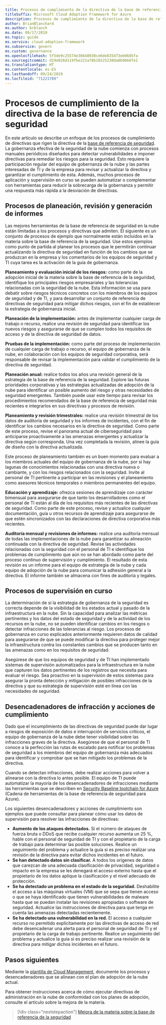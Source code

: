 ```yaml
---
title: Procesos de cumplimiento de la directiva de la base de referencia de seguridad
titleSuffix: Microsoft Cloud Adoption Framework for Azure
description: Procesos de cumplimiento de la directiva de la base de referencia de seguridad
author: BrianBlanchard
ms.author: brblanch
ms.date: 09/17/2019
ms.topic: guide
ms.service: cloud-adoption-framework
ms.subservice: govern
ms.custom: governance
ms.openlocfilehash: 5f5de9c25574e36648930ce6de835d73eb0685fa
ms.sourcegitcommit: d19e026d119fbe221a78b10225230da8b9666fe1
ms.translationtype: HT
ms.contentlocale: es-ES
ms.lasthandoff: 09/24/2019
ms.locfileid: "71221789"
---
```

# <a name="security-baseline-policy-compliance-processes"></a>Procesos de cumplimiento de la directiva de la base de referencia de seguridad

En este artículo se describe un enfoque de los procesos de cumplimiento de directivas que rigen la directiva de la [base de referencia de seguridad](./index.md). La gobernanza efectiva de la seguridad de la nube comienza con procesos manuales periódicos diseñados para detectar vulnerabilidades e imponer directivas para remediar los riesgos para la seguridad. Esto requiere la participación regular del equipo de gobernanza de la nube y las partes interesadas de TI y de la empresa para revisar y actualizar la directiva y garantizar el cumplimiento de esta. Además, muchos procesos de aplicación y supervisión en curso se pueden automatizar o complementar con herramientas para reducir la sobrecarga de la gobernanza y permitir una respuesta más rápida a la desviación de directivas.

## <a name="planning-review-and-reporting-processes"></a>Procesos de planeación, revisión y generación de informes

Las mejores herramientas de la base de referencia de seguridad en la nube están limitadas a los procesos y directivas que admiten. El siguiente es un conjunto de procesos de ejemplo que normalmente están incluidos en la materia sobre la base de referencia de la seguridad. Use estos ejemplos como punto de partida al planear los procesos que le permitirán continuar actualizando la directiva de seguridad en función de los cambios que se produzcan en la empresa y los comentarios de los equipos de seguridad y TI cuya tarea es la activación de la guía de gobernanza.

**Planeamiento y evaluación inicial de los riesgos:** como parte de la adopción inicial de la materia sobre la base de referencia de la seguridad, identifique los principales riesgos empresariales y las tolerancias relacionadas con la seguridad de la nube. Esta información se usa para debatir sobre riesgos técnicos concretos con los miembros de los equipos de seguridad y de TI, y para desarrollar un conjunto de referencia de directivas de seguridad para mitigar dichos riesgos, con el fin de establecer la estrategia de gobernanza inicial.

**Planeación de la implementación:** antes de implementar cualquier carga de trabajo o recurso, realice una revisión de seguridad para identificar los nuevos riesgos y asegurarse de que se cumplen todos los requisitos de acceso y de la directiva de seguridad de datos.

**Pruebas de la implementación:** como parte del proceso de implementación de cualquier carga de trabajo o recurso, el equipo de gobernanza de la nube, en colaboración con los equipos de seguridad corporativa, será responsable de revisar la implementación para validar el cumplimiento de la directiva de seguridad.

**Planeación anual:** realice todos los años una revisión general de la estrategia de la base de referencia de la seguridad. Explore las futuras prioridades corporativas y las estrategias actualizadas de adopción de la nube para identificar un posible aumento del riesgo y otras necesidades de seguridad emergentes. También puede usar este tiempo para revisar los procedimientos recomendados de la base de referencia de seguridad más recientes e integrarlos en sus directivas y procesos de revisión.

**Planeamiento y revisión trimestrales:** realice una revisión trimestral de los datos de auditoría de seguridad y los informes de incidentes, con el fin de identificar los cambios necesarios en la directiva de seguridad. Como parte de este proceso, revise el panorama actual de ciberseguridad para anticiparse proactivamente a las amenazas emergentes y actualizar la directiva según corresponda. Una vez completada la revisión, alinee la guía de diseño con la directiva actualizada.

Este proceso de planeamiento también es un buen momento para evaluar a los miembros actuales del equipo de gobernanza de la nube, por si hay lagunas de conocimientos relacionadas con una directiva nueva o cambiante, y con los riesgos relacionados con la seguridad. Invite al personal de TI pertinente a participar en las revisiones y el planeamiento como asesores técnicos temporales o miembros permanentes del equipo.

**Educación y aprendizaje:** ofrezca sesiones de aprendizaje con carácter bimensual para asegurarse de que tanto los desarrolladores como el personal de TI están al día de los requisitos más recientes de las directivas de seguridad. Como parte de este proceso, revise y actualice cualquier documentación, guía u otros recursos de aprendizaje para asegurarse de que estén sincronizados con las declaraciones de directiva corporativa más recientes.

**Auditoría mensual y revisiones de informes:** realice una auditoría mensual de todas las implementaciones de la nube para garantizar su alineación continuada con la directiva de seguridad. Revise las actividades relacionadas con la seguridad con el personal de TI e identifique los problemas de cumplimiento que aún no se han abordado como parte del proceso continuo de supervisión y cumplimiento. El resultado de esta revisión es un informe para el equipo de estrategia de la nube y cada equipo de adopción de la nube para comunicar la adhesión general a la directiva. El informe también se almacena con fines de auditoría y legales.

## <a name="ongoing-monitoring-processes"></a>Procesos de supervisión en curso

La determinación de si la estrategia de gobernanza de la seguridad es correcta depende de la visibilidad de los estados actual y pasado de la infraestructura en la nube. Sin la capacidad para analizar las métricas pertinentes y los datos del estado de seguridad y de la actividad de los recursos en la nube, no se pueden identificar cambios en los riesgos o detectar infracciones de las tolerancias al riesgo. Los procesos de gobernanza en curso explicados anteriormente requieren datos de calidad para asegurarse de que se puede modificar la directiva para proteger mejor la infraestructura contra los constantes cambios que se producen tanto en las amenazas como en los requisitos de seguridad.

Asegúrese de que los equipos de seguridad y de TI han implementado sistemas de supervisión automatizados para la infraestructura en la nube que capturen los datos pertinentes de los registros que necesita para evaluar el riesgo. Sea proactivo en la supervisión de estos sistemas para asegurar la pronta detección y mitigación de posibles infracciones de la directiva y que su estrategia de supervisión esté en línea con las necesidades de seguridad.

## <a name="violation-triggers-and-enforcement-actions"></a>Desencadenadores de infracción y acciones de cumplimiento

Dado que el incumplimiento de las directivas de seguridad puede dar lugar a riesgos de exposición de datos e interrupción de servicios críticos, el equipo de gobernanza de la nube debe tener visibilidad sobre las infracciones graves de la directiva. Asegúrese de que el personal de TI conoce a la perfección las rutas de escalado para notificar los problemas de seguridad a los miembros del equipo de gobernanza más adecuados para identificar y comprobar que se han mitigado los problemas de la directiva.

Cuando se detectan infracciones, debe realizar acciones para volver a alinearse con la directiva lo antes posible. El equipo de TI puede automatizar la mayoría de los desencadenadores de infracciones mediante las herramientas que se describen en [Security Baseline toolchain for Azure](./toolchain.md) (Cadena de herramientas de la base de referencia de seguridad para Azure).

Los siguientes desencadenadores y acciones de cumplimiento son ejemplos que puede consultar para planear cómo usar los datos de supervisión para resolver las infracciones de directivas:

- **Aumento de los ataques detectados.** Si el número de ataques de fuerza bruta o DDoS que recibe cualquier recurso aumenta un 25 %, hable con el personal de seguridad de TI y con el propietario de la carga de trabajo para determinar las posible soluciones. Realice un seguimiento del problema y actualice la guía si es preciso realizar una revisión de la directiva para evitar dichos incidentes en el futuro.
- **Se han detectado datos sin clasificar.** A todos los orígenes de datos que carezcan de una adecuada clasificación de privacidad, seguridad o impacto en la empresa se les denegará el acceso externo hasta que el propietario de los datos aplique la clasificación y el nivel adecuado de protección.
- **Se ha detectado un problema en el estado de la seguridad.** Deshabilite el acceso a las máquinas virtuales (VM) que se sepa que tienen acceso o que se haya identificado que tienen vulnerabilidades de malware hasta que se puedan instalar las revisiones apropiadas o software de seguridad. Actualice las instrucciones de directiva para que tenga en cuenta las amenazas detectadas recientemente.
- **Se ha detectado una vulnerabilidad en la red.** El acceso a cualquier recurso no permitido explícitamente por las directivas de acceso de red debe desencadenar una alerta para el personal de seguridad de TI y el propietario de la carga de trabajo pertinente. Realice un seguimiento del problema y actualice la guía si es preciso realizar una revisión de la directiva para mitigar dichos incidentes en el futuro.

## <a name="next-steps"></a>Pasos siguientes

Mediante la [plantilla de Cloud Management](./template.md), documente los procesos y desencadenadores que se alinean con el plan de adopción de la nube actual.

Para obtener instrucciones acerca de cómo ejecutar directivas de administración en la nube de conformidad con los planes de adopción, consulte el artículo sobre la mejora de la materia.

> [!div class="nextstepaction"]
> [Mejora de la materia sobre la base de referencia de la seguridad](./discipline-improvement.md)
